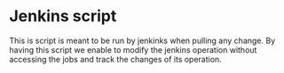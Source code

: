 # Jenkins script

This is script is meant to be run by jenkinks when pulling any change. 
By having this script we enable to modify the jenkins operation 
without accessing the jobs and track the changes of its operation.
